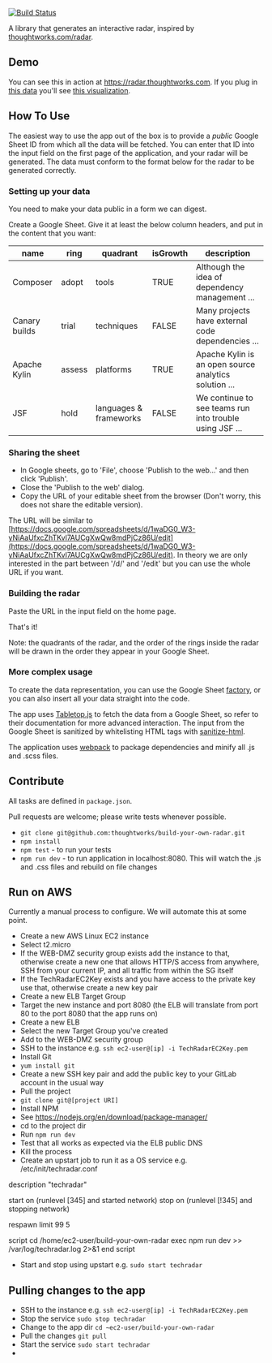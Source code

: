 [![Build Status](https://snap-ci.com/thoughtworks/build-your-own-radar/branch/master/build_image)](https://snap-ci.com/thoughtworks/build-your-own-radar/branch/master)

A library that generates an interactive radar, inspired by [thoughtworks.com/radar](http://thoughtworks.com/radar).

## Demo

You can see this in action at https://radar.thoughtworks.com. If you plug in [this data](https://docs.google.com/spreadsheets/d/1YXkrgV7Y6zShiPeyw4Y5_19QOfu5I6CyH5sGnbkEyiI/) you'll see [this visualization](https://radar.thoughtworks.com/?sheetId=1YXkrgV7Y6zShiPeyw4Y5_19QOfu5I6CyH5sGnbkEyiI). 

## How To Use

The easiest way to use the app out of the box is to provide a *public* Google Sheet ID from which all the data will be fetched. You can enter that ID into the input field on the first page of the application, and your radar will be generated. The data must conform to the format below for the radar to be generated correctly.

### Setting up your data

You need to make your data public in a form we can digest.

Create a Google Sheet. Give it at least the below column headers, and put in the content that you want:

| name          | ring   | quadrant               | isGrowth | description                                             |
|---------------|--------|------------------------|----------|---------------------------------------------------------|
| Composer      | adopt  | tools                  | TRUE     | Although the idea of dependency management ...          |
| Canary builds | trial  | techniques             | FALSE    | Many projects have external code dependencies ...       |
| Apache Kylin  | assess | platforms              | TRUE     | Apache Kylin is an open source analytics solution ...   |
| JSF           | hold   | languages & frameworks | FALSE    | We continue to see teams run into trouble using JSF ... |

### Sharing the sheet

* In Google sheets, go to 'File', choose 'Publish to the web...' and then click 'Publish'.
* Close the 'Publish to the web' dialog.
* Copy the URL of your editable sheet from the browser (Don't worry, this does not share the editable version). 

The URL will be similar to [https://docs.google.com/spreadsheets/d/1waDG0_W3-yNiAaUfxcZhTKvl7AUCgXwQw8mdPjCz86U/edit](https://docs.google.com/spreadsheets/d/1waDG0_W3-yNiAaUfxcZhTKvl7AUCgXwQw8mdPjCz86U/edit). In theory we are only interested in the part between '/d/' and '/edit' but you can use the whole URL if you want.

### Building the radar

Paste the URL in the input field on the home page.

That's it!

Note: the quadrants of the radar, and the order of the rings inside the radar will be drawn in the order they appear in your Google Sheet.

### More complex usage

To create the data representation, you can use the Google Sheet [factory](/src/util/factory.js), or you can also insert all your data straight into the code.

The app uses [Tabletop.js](https://github.com/jsoma/tabletop) to fetch the data from a Google Sheet, so refer to their documentation for more advanced interaction.  The input from the Google Sheet is sanitized by whitelisting HTML tags with [sanitize-html](https://github.com/punkave/sanitize-html).

The application uses [webpack](https://webpack.github.io/) to package dependencies and minify all .js and .scss files.

## Contribute

All tasks are defined in `package.json`.

Pull requests are welcome; please write tests whenever possible.

- `git clone git@github.com:thoughtworks/build-your-own-radar.git`
- `npm install`
- `npm test` - to run your tests
- `npm run dev` - to run application in localhost:8080. This will watch the .js and .css files and rebuild on file changes

## Run on AWS

Currently a manual process to configure. We will automate this at some point.

- Create a new AWS Linux EC2 instance
- Select t2.micro
- If the WEB-DMZ security group exists add the instance to that, otherwise create a new one that allows HTTP/S access from anywhere, SSH from your current IP, and all traffic from within the SG itself
- If the TechRadarEC2Key exists and you have access to the private key use that, otherwise create a new key pair
- Create a new ELB Target Group
- Target the new instance and port 8080 (the ELB will translate from port 80 to the port 8080 that the app runs on)
- Create a new ELB
- Select the new Target Group you've created
- Add to the WEB-DMZ security group
- SSH to the instance e.g. `ssh ec2-user@[ip] -i TechRadarEC2Key.pem`
- Install Git
- `yum install git`
- Create a new SSH key pair and add the public key to your GitLab account in the usual way
- Pull the project
- `git clone git@[project URI]`
- Install NPM
- See https://nodejs.org/en/download/package-manager/
- cd to the project dir
- Run `npm run dev`
- Test that all works as expected via the ELB public DNS
- Kill the process
- Create an upstart job to run it as a OS service e.g. /etc/init/techradar.conf

description "techradar"

start on (runlevel [345] and started network)
stop on (runlevel [!345] and stopping network)

respawn limit 99 5

script
  cd /home/ec2-user/build-your-own-radar
  exec npm run dev >> /var/log/techradar.log 2>&1
end script

- Start and stop using upstart e.g. `sudo start techradar`

## Pulling changes to the app
- SSH to the instance e.g. `ssh ec2-user@[ip] -i TechRadarEC2Key.pem`
- Stop the service `sudo stop techradar`
- Change to the app dir `cd ~ec2-user/build-your-own-radar`
- Pull the changes `git pull`
- Start the service `sudo start techradar`
- 